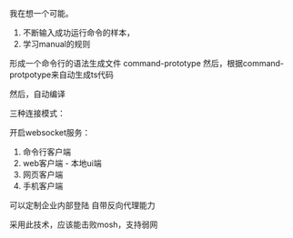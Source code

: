 我在想一个可能。

1. 不断输入成功运行命令的样本，
2. 学习manual的规则

形成一个命令行的语法生成文件 command-prototype
然后，根据command-protpotype来自动生成ts代码

然后，自动编译



三种连接模式：

开启websocket服务：
1. 命令行客户端
2. web客户端 - 本地ui端
3. 网页客户端
4. 手机客户端

可以定制企业内部登陆
自带反向代理能力

采用此技术，应该能击败mosh，支持弱网

